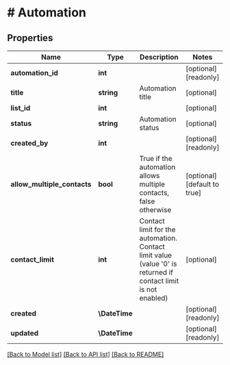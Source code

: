 # # Automation

## Properties

Name | Type | Description | Notes
------------ | ------------- | ------------- | -------------
**automation_id** | **int** |  | [optional] [readonly]
**title** | **string** | Automation title | [optional]
**list_id** | **int** |  | [optional]
**status** | **string** | Automation status | [optional]
**created_by** | **int** |  | [optional] [readonly]
**allow_multiple_contacts** | **bool** | True if the automation allows multiple contacts, false otherwise | [optional] [default to true]
**contact_limit** | **int** | Contact limit for the automation. Contact limit value (value &#39;0&#39; is returned if contact                                 limit is not enabled) | [optional]
**created** | **\DateTime** |  | [optional] [readonly]
**updated** | **\DateTime** |  | [optional] [readonly]

[[Back to Model list]](../../README.md#models) [[Back to API list]](../../README.md#endpoints) [[Back to README]](../../README.md)
